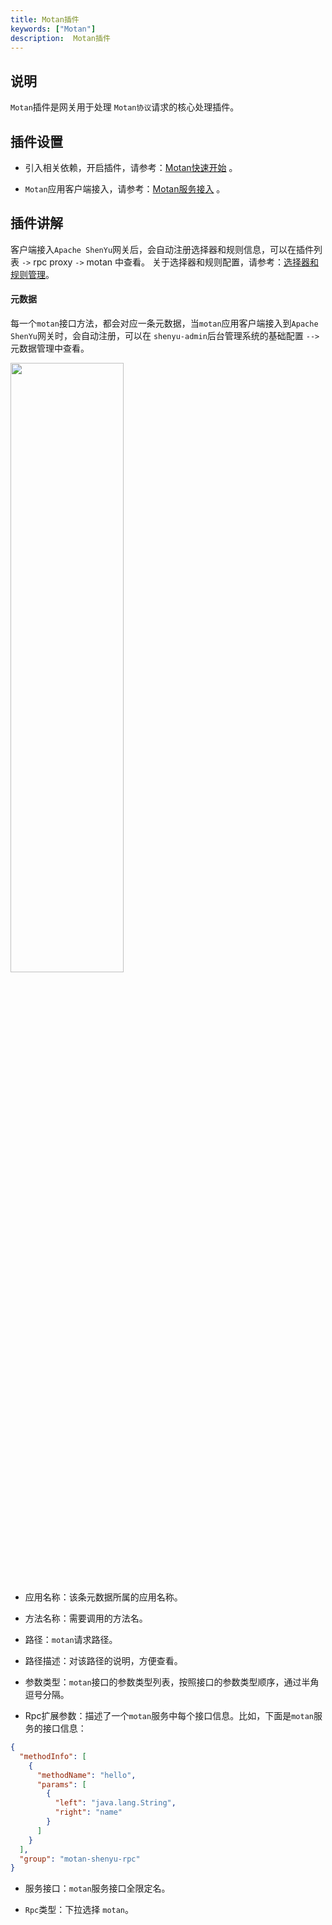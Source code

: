 ```yaml
---
title: Motan插件
keywords: ["Motan"]
description:  Motan插件
---
```


## 说明

`Motan`插件是网关用于处理 `Motan协议`请求的核心处理插件。

## 插件设置

* 引入相关依赖，开启插件，请参考：[Motan快速开始](../../quick-start/quick-start-motan) 。

* `Motan`应用客户端接入，请参考：[Motan服务接入](../../user-guide/motan-proxy) 。


## 插件讲解

客户端接入`Apache ShenYu`网关后，会自动注册选择器和规则信息，可以在插件列表 `->` rpc proxy `->` motan 中查看。 关于选择器和规则配置，请参考：[选择器和规则管理](../../user-guide/admin-usage/selector-and-rule)。

#### 元数据

每一个`motan`接口方法，都会对应一条元数据，当`motan`应用客户端接入到`Apache ShenYu`网关时，会自动注册，可以在 `shenyu-admin`后台管理系统的基础配置 `-->` 元数据管理中查看。

<img src="/img/shenyu/plugin/motan/metadata.png" width="60%" height="50%" />

* 应用名称：该条元数据所属的应用名称。

* 方法名称：需要调用的方法名。

* 路径：`motan`请求路径。

* 路径描述：对该路径的说明，方便查看。

* 参数类型：`motan`接口的参数类型列表，按照接口的参数类型顺序，通过半角逗号分隔。

* Rpc扩展参数：描述了一个`motan`服务中每个接口信息。比如，下面是`motan`服务的接口信息：

```json
{
  "methodInfo": [
    {
      "methodName": "hello",
      "params": [
        {
          "left": "java.lang.String",
          "right": "name"
        }
      ]
    }
  ],
  "group": "motan-shenyu-rpc"
}
```

* 服务接口：`motan`服务接口全限定名。

* `Rpc`类型：下拉选择 `motan`。
